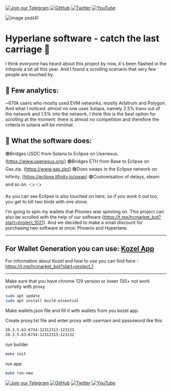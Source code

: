 [![Join our Telegram](https://img.shields.io/badge/Telegram-2CA5E0?style=for-the-badge&logo=telegram&logoColor=white)](https://t.me/hidden_coding)
[![GitHub](https://img.shields.io/badge/GitHub-181717?style=for-the-badge&logo=github&logoColor=white)](https://github.com/aero25x)
[![Twitter](https://img.shields.io/badge/Twitter-1DA1F2?style=for-the-badge&logo=x&logoColor=white)](https://x.com/aero25x)
[![YouTube](https://img.shields.io/badge/YouTube-FF0000?style=for-the-badge&logo=youtube&logoColor=white)](https://www.youtube.com/@flaming_chameleon)



![image psd(4)](https://github.com/user-attachments/assets/42d5c80e-2256-4290-a401-429b57d19205)



# Hyperlane software - catch the last carriage 🚂

I think everyone has heard about this project by now, it's been flashed in the infopole a lot all this year. And I found a scrolling scenario that very few people are touched by.

## 💯 Few analytics:
~670k users who mostly used EVM networks, mostly Arbitrum and Polygon. And what I noticed: almost no one uses Solapa, namely 2.5% trans out of the network and 1.5% into the network. I think this is the best option for scrolling at the moment: there is almost no competition and therefore the criteria in solana will be minimal.

## 📱 What the software does: 

🟢Bridges USDC from Solana to Eclipse on Usenexus. (https://www.usenexus.org/)
🟢Bridges ETH from Base to Eclipse on Gas.zip. (https://www.gas.zip/)
🟢Does swaps in the Eclipse network on Infinity. (https://eclipse.lifinity.io/swap)
🟢Customisation of delays, steam and so on. 👈 👈

As you can see Eclipse is also touched on here, so if you work it out too, you get to kill two birds with one stone. 

I'm going to spin my wallets that Phoniex was spinning on. This project can also be scrolled with the help of our software (https://t.me/hcmarket_bot?start=project_1021). And we decided to make a small discount for purchasing two software at once: Phoenix and Hyperlane.

---

 ## For Wallet Generation you can use: [Kozel App](https://github.com/dry-com/kozel)

For information about Kozel and how to use you can find here - https://t.me/hcmarket_bot?start=project_1

---





Make sure that you have chrome 129 version or lower
130+ not work corretly with proxy



```bash
sudo apt update
sudo apt install build-essential
```

Make wallets.json file and fill it with wallets from you kozel app.

Create proxy.txt file and enter proxy with usernam and passoword like this

```proxy.txt
20.3.5.63:6754:12312313:123123
20.3.5.63:6754:12312313:123132
```

run builder

```bash
make init
```

run app

```bash
make run-new
```



[![Join our Telegram](https://img.shields.io/badge/Telegram-2CA5E0?style=for-the-badge&logo=telegram&logoColor=white)](https://t.me/hidden_coding)
[![GitHub](https://img.shields.io/badge/GitHub-181717?style=for-the-badge&logo=github&logoColor=white)](https://github.com/aero25x)
[![Twitter](https://img.shields.io/badge/Twitter-1DA1F2?style=for-the-badge&logo=x&logoColor=white)](https://x.com/aero25x)
[![YouTube](https://img.shields.io/badge/YouTube-FF0000?style=for-the-badge&logo=youtube&logoColor=white)](https://www.youtube.com/@flaming_chameleon)






